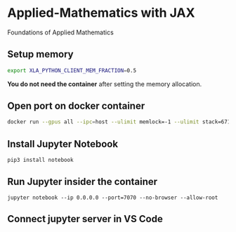 # Applied-Mathematics with JAX 

Foundations of Applied Mathematics

## Setup memory 

```bash
export XLA_PYTHON_CLIENT_MEM_FRACTION=0.5
```

__You do not need the container__ after setting the memory allocation. 

## Open port on docker container

```bash
docker run --gpus all --ipc=host --ulimit memlock=-1 --ulimit stack=67108864 -it --rm --shm-size=8gb -p 7070:7070 vsc-cuda-container-92f8d0bcb7ce38ae6a144f94ac61d015
```

## Install Jupyter Notebook

```
pip3 install notebook
```

## Run Jupyter insider the container

```
jupyter notebook --ip 0.0.0.0 --port=7070 --no-browser --allow-root
``` 

## Connect jupyter server in VS Code